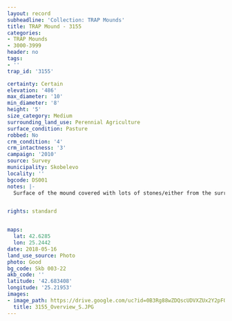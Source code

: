 ```yaml
---
layout: record
subheadline: 'Collection: TRAP Mounds'
title: TRAP Mound - 3155
categories:
- TRAP Mounds
- 3000-3999
header: no
tags:
- ''
trap_id: '3155'

certainty: Certain
elevation: '486'
max_diameter: '10'
min_diameter: '8'
height: '5'
size_category: Medium
surrounding_land_use: Perennial Agriculture
surface_condition: Pasture
robbed: No
crm_condition: '4'
crm_intactness: '3'
campaign: '2010'
source: Survey
municipality: Skobelevo
locality: ''
bgcode: DS001
notes: |-
  Surface of the mound covered with lots of stones/either from the surrounding pasture or from the mound.


rights: standard


maps:
  lat: 42.6285
  lon: 25.2442
date: 2018-05-16
land_use_source: Photo
photo: Good
bg_code: Skb 003-22
akb_code: ''
latitude: '42.683408'
longitude: '25.21953'
images:
- image_path: https://drive.google.com/uc?id=0B3Rg88wZDQscUDVXZUx2Y2pFOVU
  title: 3155_Overview_S.JPG
---
```

